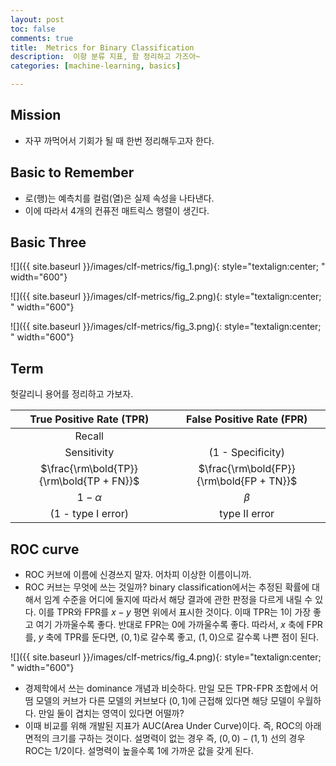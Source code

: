 ```yaml
---
layout: post
toc: false
comments: true
title:  Metrics for Binary Classification 
description:  이항 분류 지표, 함 정리하고 가즈아~ 
categories: [machine-learning, basics]

---
```


## Mission 

- 자꾸 까먹어서 기회가 될 때 한번 정리해두고자 한다. 

## Basic to Remember 

- 로(행)는 예측치를 컬럼(열)은 실제 속성을 나타낸다. 
- 이에 따라서 4개의 컨퓨전 매트릭스 행렬이 생긴다. 


## Basic Three 

![]({{ site.baseurl }}/images/clf-metrics/fig_1.png){: style="textalign:center; " width="600"}

![]({{ site.baseurl }}/images/clf-metrics/fig_2.png){: style="textalign:center; " width="600"}

![]({{ site.baseurl }}/images/clf-metrics/fig_3.png){: style="textalign:center; " width="600"}

## Term 

헛갈리니 용어를 정리하고 가보자. 

|True Positive Rate (TPR) | False Positive Rate (FPR)|
|:--:|:--:|
|Recall | |
|Sensitivity | (1 - Specificity) | 
|$\frac{\rm\bold{TP}}{\rm\bold{TP + FN}}$| $\frac{\rm\bold{FP}}{\rm\bold{FP + TN}}$|
|$1-\alpha$ | $\beta$ |
| (1 - type I error) | type II error |


## ROC curve 

- ROC 커브에 이름에 신경쓰지 말자. 어차피 이상한 이름이니까. 
- ROC 커브는 무엇에 쓰는 것일까? binary classification에서는 추정된 확률에 대해서 임계 수준을 어디에 둘지에 따라서 해당 결과에 관한 판정을 다르게 내릴 수 있다. 이를 TPR와 FPR를 $x-y$ 평면 위에서 표시한 것이다. 이때 TPR는 1이 가장 좋고 여기 가까울수록 좋다. 반대로 FPR는 0에 가까울수록 좋다. 따라서, $x$ 축에 FPR를, $y$ 축에 TPR를 둔다면, $(0,1)$로 갈수록 좋고, $(1,0)$으로 갈수록 나쁜 점이 된다. 

![]({{ site.baseurl }}/images/clf-metrics/fig_4.png){: style="textalign:center; " width="600"}

- 경제학에서 쓰는 dominance 개념과 비슷하다. 만일 모든 TPR-FPR 조합에서 어떰 모델의 커브가 다른 모델의 커브보다 $(0,1)$에 근접해 있다면 해당 모델이 우월하다. 만일 둘이 겹치는 영역이 있다면 어떨까? 
- 이때 비교를 위해 개발된 지표가 AUC(Area Under Curve)이다. 즉, ROC의 아래 면적의 크기를 구하는 것이다. 설명력이 없는 경우 즉, $(0,0)-(1,1)$ 선의 경우 ROC는 1/2이다. 설명력이 높을수록 1에 가까운 값을 갖게 된다. 
<!--stackedit_data:
eyJoaXN0b3J5IjpbMTQwOTQ1NTM2OCw2NjQ2MDg2NTIsLTEzNT
c1MTcxNjhdfQ==
-->